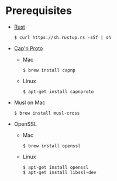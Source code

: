 Prerequisites
=============

- [Rust](https://www.rust-lang.org/tools/install)

    ```shell
    $ curl https://sh.rustup.rs -sSf | sh
    ```
    
- [Cap'n Proto](https://capnproto.org/install.html)

    - Mac
    
        ```shell
        $ brew install capnp
        ```
    - Linux

        ```shell
        $ apt-get install capnproto
        ```
- Musl on Mac

    ```shell
    $ brew install musl-cross
    ```

- OpenSSL

    - Mac

        ```shell
        $ brew install openssl
        ```

    - Linux

        ```shell
        $ apt-get install openssl
        $ apt-get install libssl-dev    
        ```
